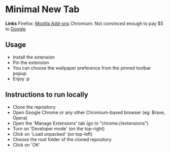 # Minimal New Tab

**Links**
Firefox: [Mozilla Add-ons](https://addons.mozilla.org/en-US/firefox/addon/minimal-new-tab/?utm_source=addons.mozilla.org&utm_medium=referral&utm_content=search)
Chromium: Not convinced enough to pay $5 to [Google](https://chrome.google.com/webstore/devconsole/register?hl=en "I'm poor")

## Usage

- Install the extension
- Pin the extension
- You can choose the wallpaper preference from the pinned toolbar popup
- Enjoy :p

## Instructions to run locally

- Clone the repository
- Open Google Chrome or any other Chromium-based browser (eg: Brave, Opera)
- Open the 'Manage Extensions' tab (go to "chrome://extensions")
- Turn on 'Developer mode' (on the top-right)
- Click on 'Load unpacked' (on top-left)
- Choose the root folder of the cloned repository
- Click on 'OK'
